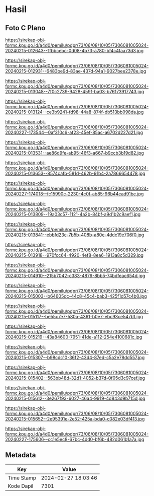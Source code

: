 # Hasil

## Foto C Plano

https://sirekap-obj-formc.kpu.go.id/a4d0/pemilu/pdpr/73/06/08/10/05/7306081005024-20240215-012643--1fbbcebc-0d08-4b73-a780-bf4c4faa73d3.jpg

https://sirekap-obj-formc.kpu.go.id/a4d0/pemilu/pdpr/73/06/08/10/05/7306081005024-20240215-012931--6483be9d-83ae-437d-94a1-9027bee2378e.jpg

https://sirekap-obj-formc.kpu.go.id/a4d0/pemilu/pdpr/73/06/08/10/05/7306081005024-20240215-013048--7f0c2739-9428-459f-ba03-b76173917743.jpg

https://sirekap-obj-formc.kpu.go.id/a4d0/pemilu/pdpr/73/06/08/10/05/7306081005024-20240215-013124--ce3b9241-fd98-44a8-874f-db513bb098da.jpg

https://sirekap-obj-formc.kpu.go.id/a4d0/pemilu/pdpr/73/06/08/10/05/7306081005024-20240227-173544--0af310c6-af23-45ef-85ac-a6702d227d21.jpg

https://sirekap-obj-formc.kpu.go.id/a4d0/pemilu/pdpr/73/06/08/10/05/7306081005024-20240215-013531--ae86d9fe-ab95-46f3-a667-b9ccb3b19d82.jpg

https://sirekap-obj-formc.kpu.go.id/a4d0/pemilu/pdpr/73/06/08/10/05/7306081005024-20240215-013653--8574cafb-581d-462b-91b4-2a7866654478.jpg

https://sirekap-obj-formc.kpu.go.id/a4d0/pemilu/pdpr/73/06/08/10/05/7306081005024-20240227-174018--fc15990c-2230-4c0f-ab85-96b44cad91bc.jpg

https://sirekap-obj-formc.kpu.go.id/a4d0/pemilu/pdpr/73/06/08/10/05/7306081005024-20240215-013809--19a03c57-1121-4a2b-84bf-a9d1b2c9aef1.jpg

https://sirekap-obj-formc.kpu.go.id/a4d0/pemilu/pdpr/73/06/08/10/05/7306081005024-20240215-013841--ebbfd23c-7b5b-408b-a80e-4ddc19e706f0.jpg

https://sirekap-obj-formc.kpu.go.id/a4d0/pemilu/pdpr/73/06/08/10/05/7306081005024-20240215-013918--970fcc64-4920-4ef8-8ea6-1913a8c5d329.jpg

https://sirekap-obj-formc.kpu.go.id/a4d0/pemilu/pdpr/73/06/08/10/05/7306081005024-20240215-014910--215b7042-c383-4879-8bb5-74bdfeac654d.jpg

https://sirekap-obj-formc.kpu.go.id/a4d0/pemilu/pdpr/73/06/08/10/05/7306081005024-20240215-015003--b64605dc-44c8-45c4-bab3-425f1d57c4b0.jpg

https://sirekap-obj-formc.kpu.go.id/a4d0/pemilu/pdpr/73/06/08/10/05/7306081005024-20240215-015117--be55c7e7-580a-4361-b0e7-ebc93ce547b1.jpg

https://sirekap-obj-formc.kpu.go.id/a4d0/pemilu/pdpr/73/06/08/10/05/7306081005024-20240215-015219--43a84600-7951-41de-a112-254e4100681c.jpg

https://sirekap-obj-formc.kpu.go.id/a4d0/pemilu/pdpr/73/06/08/10/05/7306081005024-20240215-015307--b98cdc10-36f2-43d4-87ed-c5a2e78dd557.jpg

https://sirekap-obj-formc.kpu.go.id/a4d0/pemilu/pdpr/73/06/08/10/05/7306081005024-20240215-015402--563bb48d-32d1-4052-b37d-0f05d3c97cef.jpg

https://sirekap-obj-formc.kpu.go.id/a4d0/pemilu/pdpr/73/06/08/10/05/7306081005024-20240215-015612--3e267f93-6027-46a4-9919-4d843d9b715d.jpg

https://sirekap-obj-formc.kpu.go.id/a4d0/pemilu/pdpr/73/06/08/10/05/7306081005024-20240215-015652--2e95391e-2e52-425a-bda0-c082e03df413.jpg

https://sirekap-obj-formc.kpu.go.id/a4d0/pemilu/pdpr/73/06/08/10/05/7306081005024-20240227-175606--cc1e5ec8-67bc-4dd0-bf6b-482d061b1a7a.jpg


## Metadata

| Key        | Value               |
| ---------- | ------------------- |
| Time Stamp | 2024-02-27 18:03:46 |
| Kode Dapil | 7301                |



